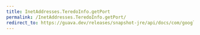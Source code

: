 ```yaml
---
title: InetAddresses.TeredoInfo.getPort
permalink: /InetAddresses.TeredoInfo.getPort/
redirect_to: https://guava.dev/releases/snapshot-jre/api/docs/com/google/common/net/InetAddresses.TeredoInfo.html#getPort--
---
```

